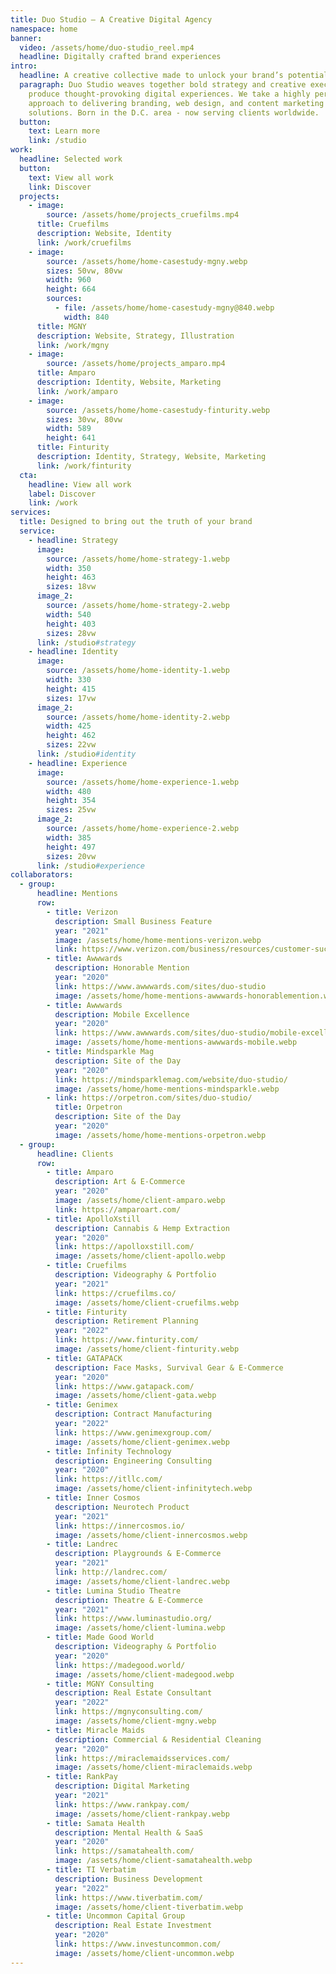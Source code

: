 ```yaml
---
title: Duo Studio — A Creative Digital Agency
namespace: home
banner:
  video: /assets/home/duo-studio_reel.mp4
  headline: Digitally crafted brand experiences
intro:
  headline: A creative collective made to unlock your brand’s potential
  paragraph: Duo Studio weaves together bold strategy and creative execution to
    produce thought-provoking digital experiences. We take a highly personalized
    approach to delivering branding, web design, and content marketing
    solutions. Born in the D.C. area - now serving clients worldwide.
  button:
    text: Learn more
    link: /studio
work:
  headline: Selected work
  button:
    text: View all work
    link: Discover
  projects:
    - image:
        source: /assets/home/projects_cruefilms.mp4
      title: Cruefilms
      description: Website, Identity
      link: /work/cruefilms
    - image:
        source: /assets/home/home-casestudy-mgny.webp
        sizes: 50vw, 80vw
        width: 960
        height: 664
        sources:
          - file: /assets/home/home-casestudy-mgny@840.webp
            width: 840
      title: MGNY
      description: Website, Strategy, Illustration
      link: /work/mgny
    - image:
        source: /assets/home/projects_amparo.mp4
      title: Amparo
      description: Identity, Website, Marketing
      link: /work/amparo
    - image:
        source: /assets/home/home-casestudy-finturity.webp
        sizes: 30vw, 80vw
        width: 589
        height: 641
      title: Finturity
      description: Identity, Strategy, Website, Marketing
      link: /work/finturity
  cta:
    headline: View all work
    label: Discover
    link: /work
services:
  title: Designed to bring out the truth of your brand
  service:
    - headline: Strategy
      image:
        source: /assets/home/home-strategy-1.webp
        width: 350
        height: 463
        sizes: 18vw
      image_2:
        source: /assets/home/home-strategy-2.webp
        width: 540
        height: 403
        sizes: 28vw
      link: /studio#strategy
    - headline: Identity
      image:
        source: /assets/home/home-identity-1.webp
        width: 330
        height: 415
        sizes: 17vw
      image_2:
        source: /assets/home/home-identity-2.webp
        width: 425
        height: 462
        sizes: 22vw
      link: /studio#identity
    - headline: Experience
      image:
        source: /assets/home/home-experience-1.webp
        width: 480
        height: 354
        sizes: 25vw
      image_2:
        source: /assets/home/home-experience-2.webp
        width: 385
        height: 497
        sizes: 20vw
      link: /studio#experience
collaborators:
  - group:
      headline: Mentions
      row:
        - title: Verizon
          description: Small Business Feature
          year: "2021"
          image: /assets/home/home-mentions-verizon.webp
          link: https://www.verizon.com/business/resources/customer-success-stories/duo-studio-small-traveling-business/
        - title: Awwwards
          description: Honorable Mention
          year: "2020"
          link: https://www.awwwards.com/sites/duo-studio
          image: /assets/home/home-mentions-awwwards-honorablemention.webp
        - title: Awwwards
          description: Mobile Excellence
          year: "2020"
          link: https://www.awwwards.com/sites/duo-studio/mobile-excellence-report
          image: /assets/home/home-mentions-awwwards-mobile.webp
        - title: Mindsparkle Mag
          description: Site of the Day
          year: "2020"
          link: https://mindsparklemag.com/website/duo-studio/
          image: /assets/home/home-mentions-mindsparkle.webp
        - link: https://orpetron.com/sites/duo-studio/
          title: Orpetron
          description: Site of the Day
          year: "2020"
          image: /assets/home/home-mentions-orpetron.webp
  - group:
      headline: Clients
      row:
        - title: Amparo
          description: Art & E-Commerce
          year: "2020"
          image: /assets/home/client-amparo.webp
          link: https://amparoart.com/
        - title: ApolloXstill
          description: Cannabis & Hemp Extraction
          year: "2020"
          link: https://apolloxstill.com/
          image: /assets/home/client-apollo.webp
        - title: Cruefilms
          description: Videography & Portfolio
          year: "2021"
          link: https://cruefilms.co/
          image: /assets/home/client-cruefilms.webp
        - title: Finturity
          description: Retirement Planning
          year: "2022"
          link: https://www.finturity.com/
          image: /assets/home/client-finturity.webp
        - title: GATAPACK
          description: Face Masks, Survival Gear & E-Commerce
          year: "2020"
          link: https://www.gatapack.com/
          image: /assets/home/client-gata.webp
        - title: Genimex
          description: Contract Manufacturing
          year: "2022"
          link: https://www.genimexgroup.com/
          image: /assets/home/client-genimex.webp
        - title: Infinity Technology
          description: Engineering Consulting
          year: "2020"
          link: https://itllc.com/
          image: /assets/home/client-infinitytech.webp
        - title: Inner Cosmos
          description: Neurotech Product
          year: "2021"
          link: https://innercosmos.io/
          image: /assets/home/client-innercosmos.webp
        - title: Landrec
          description: Playgrounds & E-Commerce
          year: "2021"
          link: http://landrec.com/
          image: /assets/home/client-landrec.webp
        - title: Lumina Studio Theatre
          description: Theatre & E-Commerce
          year: "2021"
          link: https://www.luminastudio.org/
          image: /assets/home/client-lumina.webp
        - title: Made Good World
          description: Videography & Portfolio
          year: "2020"
          link: https://madegood.world/
          image: /assets/home/client-madegood.webp
        - title: MGNY Consulting
          description: Real Estate Consultant
          year: "2022"
          link: https://mgnyconsulting.com/
          image: /assets/home/client-mgny.webp
        - title: Miracle Maids
          description: Commercial & Residential Cleaning
          year: "2020"
          link: https://miraclemaidsservices.com/
          image: /assets/home/client-miraclemaids.webp
        - title: RankPay
          description: Digital Marketing
          year: "2021"
          link: https://www.rankpay.com/
          image: /assets/home/client-rankpay.webp
        - title: Samata Health
          description: Mental Health & SaaS
          year: "2020"
          link: https://samatahealth.com/
          image: /assets/home/client-samatahealth.webp
        - title: TI Verbatim
          description: Business Development
          year: "2022"
          link: https://www.tiverbatim.com/
          image: /assets/home/client-tiverbatim.webp
        - title: Uncommon Capital Group
          description: Real Estate Investment
          year: "2020"
          link: https://www.investuncommon.com/
          image: /assets/home/client-uncommon.webp
---
```

